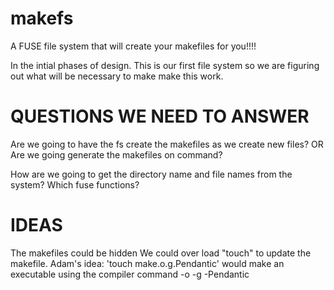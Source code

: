 makefs
======

A FUSE file system that will create your makefiles for you!!!!

In the intial phases of design. This is our first file system so we are figuring out what will be necessary to make
make this work.

QUESTIONS WE NEED TO ANSWER
====================================
Are we going to have the fs create the makefiles as we create new files?
OR
Are we going generate the makefiles on command? 

How are we going to get the directory name and file names from the system?
  Which fuse functions?

IDEAS
======================================
The makefiles could be hidden
We could over load "touch" to update the makefile.
  Adam's idea: 'touch make.o.g.Pendantic' would make an executable using the compiler command -o -g -Pendantic
  
